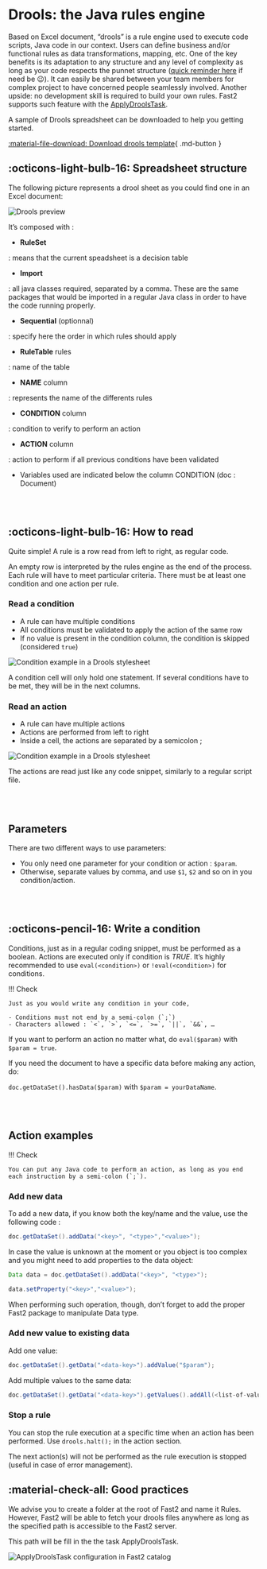 # Drools: the Java rules engine

Based on Excel document, “drools” is a rule engine used to execute code scripts, Java code in our context. Users can define business and/or functional rules as data transformations, mapping, etc. One of the key benefits is its adaptation to any structure and any level of complexity as long as your code respects the punnet structure ([quick reminder here](../getting-started/overall-concepts#punnet) if need be 😉). It can easily be shared between your team members for complex project to have concerned people seamlessly involved. Another upside: no development skill is required to build your own rules. Fast2 supports such feature with the [ApplyDroolsTask]().

A sample of Drools spreadsheet can be downloaded to help you getting started.

[:material-file-download: Download drools template](/documents/Drools-template.xlsx){ .md-button }

## :octicons-light-bulb-16: Spreadsheet structure

The following picture represents a drool sheet as you could find one in an Excel document:

![Drools preview](../../assets/img/advanced/drools-example.png)

It’s composed with :

- **RuleSet**

: means that the current speadsheet is a decision table

- **Import**

: all java classes required, separated by a comma. These are the same packages that would be imported in a regular Java class in order to have the code running properly.

- **Sequential** (optionnal)

: specify here the order in which rules should apply

- **RuleTable** rules

: name of the table

- **NAME** column

: represents the name of the differents rules

- **CONDITION** column

: condition to verify to perform an action

- **ACTION** column

: action to perform if all previous conditions have been validated

- Variables used are indicated below the column CONDITION (doc : Document)

<br /><br />

## :octicons-light-bulb-16: How to read

Quite simple! A rule is a row read from left to right, as regular code.

An empty row is interpreted by the rules engine as the end of the process. Each rule will have to meet particular criteria. There must be at least one condition and one action per rule.

### Read a condition

- A rule can have multiple conditions
- All conditions must be validated to apply the action of the same row
- If no value is present in the condition column, the condition is skipped (considered `true`)

![Condition example in a Drools stylesheet](../../assets/img/advanced/drools-example-condition.png)

A condition cell will only hold one statement. If several conditions have to be met, they will be in the next columns.

### Read an action

- A rule can have multiple actions
- Actions are performed from left to right
- Inside a cell, the actions are separated by a semicolon ;

![Condition example in a Drools stylesheet](../../assets/img/advanced/drools-example-action.png)

The actions are read just like any code snippet, similarly to a regular script file.

<br /><br />

## Parameters

There are two different ways to use parameters:

- You only need one parameter for your condition or action : `$param`.
- Otherwise, separate values by comma, and use `$1`, `$2` and so on in you condition/action.

<br /><br />

## :octicons-pencil-16: Write a condition

Conditions, just as in a regular coding snippet, must be performed as a boolean. Actions are executed only if condition is _TRUE_. It’s highly recommended to use `eval(<condition>)` or `!eval(<condition>)` for conditions.

!!! Check

    Just as you would write any condition in your code,

    - Conditions must not end by a semi-colon (`;`)
    - Characters allowed : `<`, `>`, `<=`, `>=`, `||`, `&&`, …

If you want to perform an action no matter what, do `eval($param)` with `$param = true`.

If you need the document to have a specific data before making any action, do:

`doc.getDataSet().hasData($param)` with `$param = yourDataName`.

<br /><br />

## Action examples

!!! Check

    You can put any Java code to perform an action, as long as you end each instruction by a semi-colon (`;`).

### Add new data

To add a new data, if you know both the key/name and the value, use the following code :

```java
doc.getDataSet().addData("<key>", "<type>","<value>");
```

In case the value is unknown at the moment or you object is too complex and you might need to add properties to the data object:

```java
Data data = doc.getDataSet().addData("<key>", "<type>");

data.setProperty("<key>","<value>");
```

When performing such operation, though, don’t forget to add the proper Fast2 package to manipulate Data type.

### Add new value to existing data

Add one value:

```java
doc.getDataSet().getData("<data-key>").addValue("$param");
```

Add multiple values to the same data:

```java
doc.getDataSet().getData("<data-key>").getValues().addAll(<list-of-values>);
```

### Stop a rule

You can stop the rule execution at a specific time when an action has been performed. Use `drools.halt();` in the action section.

The next action(s) will not be performed as the rule execution is stopped (useful in case of error management).

## :material-check-all: Good practices

We advise you to create a folder at the root of Fast2 and name it Rules. However, Fast2 will be able to fetch your drools files anywhere as long as the specified path is accessible to the Fast2 server.

This path will be fill in the the task ApplyDroolsTask.

![ApplyDroolsTask configuration in Fast2 catalog](../../assets/img/advanced/droolsTask.png)
